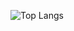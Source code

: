 ![Top Langs](https://github-readme-stats.vercel.app/api/top-langs/?username=KlausJackson&theme=dark) <br>


